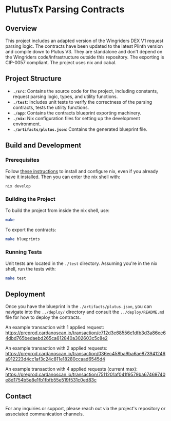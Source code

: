 # PlutusTx Parsing Contracts

## Overview
This project includes an adapted version of the Wingriders DEX V1 request parsing logic. The contracts have been updated to the latest Plinth version and compile down to Plutus V3. They are standalone and don't depend on the Wingriders code/infrastructure outside this repository. The exporting is CIP-0057 compliant. The project uses nix and cabal.

## Project Structure
- **`./src`**: Contains the source code for the project, including constants, request parsing logic, types, and utility functions.
- **`./test`**: Includes unit tests to verify the correctness of the parsing contracts, tests the utility functions.
- **`./app`**: Contains the contracts blueprint exporting machinery.
- **`./nix`**: Nix configuration files for setting up the development environment.
- **`./artifacts/plutus.json`**: Contains the generated blueprint file.

## Build and Development
### Prerequisites
Follow [these instructions](https://github.com/input-output-hk/iogx/blob/main/doc/nix-setup-guide.md) to install and configure nix, even if you already have it installed. Then you can enter the nix shell with:
```sh
nix develop
```

### Building the Project
To build the project from inside the nix shell, use:
```sh
make
```
To export the contracts:
```sh
make blueprints
```

### Running Tests
Unit tests are located in the `./test` directory. Assuming you're in the nix shell, run the tests with:
```sh
make test
```

## Deployment
Once you have the blueprint in the `./artifacts/plutus.json`, you can navigate into the `../deploy/` directory and consult the `../deploy/README.md` file for how to deploy the contracts.

An example transaction with 1 applied request: https://preprod.cardanoscan.io/transaction/e712d3e68556e1dfb3d3a86ee64dbd765bedaebd265ca612840a302603c5c8e2

An example transaction with 2 applied requests:
https://preprod.cardanoscan.io/transaction/036ec458ba9ba6ae873941246a912223d4cc1af3c24c811e18280ccaad6545d4

An example transaction with 4 applied requests (current max):
https://preprod.cardanoscan.io/transaction/7511201af041f9579ba67469740e8d1754b5e8e1fb1fbfb55e519f531c0ed83c

## Contact
For any inquiries or support, please reach out via the project's repository or associated communication channels.

